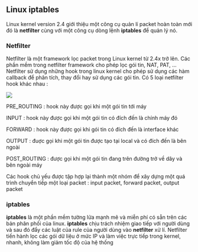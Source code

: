 ## Linux iptables

Linux kernel version 2.4 giới thiệu một công cụ quản lí packet hoàn toàn mới đó là **netfilter** cùng với một công cụ dòng lệnh **iptables** để quản lý nó. 

### Netfilter

Netfilter là một framework lọc packet trong Linux kernel từ 2.4x trở lên. Các phần mềm trong netfilter framework cho phép lọc gói tin, NAT, PAT, ... Netfilter sử dụng những hook trong linux kernel cho phép sử dụng các hàm callback để phân tích, thay đổi hay sử dụng các gói tin. Có 5 loại netfilter hook khác nhau : 

<img src="https://github.com/vjnkvt/Images/blob/master/netfilter.png">

PRE_ROUTING : hook này được gọi khi một gói tin tới máy

INPUT : hook này được gọi khi một gói tin có đích đến là chính máy đó

FORWARD : hook này được gọi khi gói tin có đích đến là interface khác

OUTPUT : đuợc gọi khi một gói tin được tạo tại local và có đích đến là bên ngoài

POST_ROUTING : được gọi khi một gói tin đang trên đường trở về dây và bên ngoài máy

Các hook chủ yếu được tập hợp lại thành một nhóm để xây dựng một quá trình chuyển tiếp một loại packet : input packet, forward packet, output packet

### iptables

**iptables** là một phần mềm tường lửa mạnh mẽ và miễn phí có sẵn trên các bản phân phối của linux. **iptables** chịu trách nhiệm giao tiếp với người dùng và sau đó đẩy các luật của rule của người dùng vào **netfilter** xử lí. Netfilter tiến hành lọc các gói dữ liệu ở mức IP và làm việc trực tiếp trong kernel, nhanh, không làm giảm tốc độ của hệ thống

